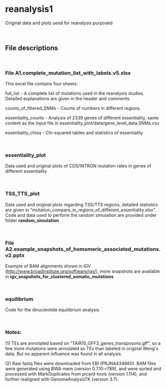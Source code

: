 # reanalysis1
Original data and plots uesd for reanalysis purposed

<br />

## File descriptions

<br />

### File A1.complete_mutation_list_with_labels.v5.xlsx

This excel file contains four sheets:

full_list - A complete list of mutations used in the reanalysis studies. Detailed explanations are given in the header and comments.

counts_of_filtered_SNMs - Counts of numbers in different regions. 

essentiality_counts - Analysis of 2339 genes of different essentiality, same content as the input file in essentiality_plot/data/gene_level_data.SNMs.csv

essentiality_chisq - Chi-squared tables and statistics of essentiality

<br />

### essentiality_plot
Data used and original plots of CDS/INTRON mutation rates in genes of different essentiality

<br />

### TSS_TTS_plot
Data used and original plots regarding TSS/TTS regions, detailed statistics are given in "mutation_compare_in_regions_of_different_essentiality.xlsx". Code and data used to perform the random simulation are provided under folder **random_simulation**

<br />

### File A2.example_snapshots_of_homomeric_associated_mutations.v2.pptx
Example of BAM alignments shown in IGV (http://www.broadinstitute.org/software/igv/), more snapshots are available in **igv_snapshots_for_clustered_somatic_mutations**

<br />


### equilibrium
Code for the dinucleotide equilibrium analysis

<br />


### Notes:
(1) TEs are annotated based on "TAIR10_GFF3_genes_transposons.gff", so a few more mutations were annotated as TEs than labeled in original Weng's data. But no apparent influence was found in all analysis.

(2) Raw fastq files were downloaded from EBI (PRJNA434660). BAM files were generated using BWA-mem (version 0.7.10-r789), and were sorted and processed with MarkDuplicates from picard-tools (version 1.114), and further realigned with GenomeAnalysisTK (version 3.7).

<br />
